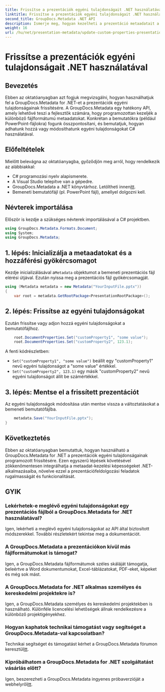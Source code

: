 ```yaml
---
title: Frissítse a prezentációk egyéni tulajdonságait .NET használatával
linktitle: Frissítse a prezentációk egyéni tulajdonságait .NET használatával
second_title: GroupDocs.Metadata .NET API
description: Ismerje meg, hogyan kezelheti a prezentáció metaadatait a GroupDocs.Metadata for .NET használatával. Az egyéni tulajdonságok hatékony frissítése a PowerPoint-fájlokban.
weight: 16
url: /hu/net/presentation-metadata/update-custom-properties-presentations/
---
```


# Frissítse a prezentációk egyéni tulajdonságait .NET használatával

## Bevezetés
Ebben az oktatóanyagban azt fogjuk megvizsgálni, hogyan használhatjuk fel a GroupDocs.Metadata for .NET-et a prezentációk egyéni tulajdonságainak frissítésére. A GroupDocs.Metadata egy hatékony API, amely lehetővé teszi a fejlesztők számára, hogy programozottan kezeljék a különböző fájlformátumú metaadatokat. Konkrétan a bemutatókra (például PowerPoint-fájlokra) fogunk összpontosítani, és bemutatjuk, hogyan adhatunk hozzá vagy módosíthatunk egyéni tulajdonságokat C# használatával.
## Előfeltételek
Mielőtt belevágna az oktatóanyagba, győződjön meg arról, hogy rendelkezik az alábbiakkal:
- C# programozási nyelv alapismerete.
- A Visual Studio telepítve van a gépedre.
-  GroupDocs.Metadata a .NET könyvtárhoz. Letöltheti innen[itt](https://releases.groupdocs.com/metadata/net/).
- Bemeneti bemutatófájl (pl. PowerPoint fájl), amellyel dolgozni kell.

## Névterek importálása
Először is kezdje a szükséges névterek importálásával a C# projektben.
```csharp
using GroupDocs.Metadata.Formats.Document;
using System;
using GroupDocs.Metadata;
```
## 1. lépés: Inicializálja a metaadatokat és a hozzáférési gyökércsomagot
 Kezdje inicializálásával a`Metadata` objektumot a bemeneti prezentációs fájl elérési útjával. Ezután nyissa meg a prezentációs fájl gyökércsomagját.
```csharp
using (Metadata metadata = new Metadata("YourInputFile.pptx"))
{
    var root = metadata.GetRootPackage<PresentationRootPackage>();
```
## 2. lépés: Frissítse az egyéni tulajdonságokat
Ezután frissítse vagy adjon hozzá egyéni tulajdonságokat a bemutatófájlhoz.
```csharp
    root.DocumentProperties.Set("customProperty1", "some value");
    root.DocumentProperties.Set("customProperty2", 123.1);
```
A fenti kódrészletben:
- `Set("customProperty1", "some value")` beállít egy "customProperty1" nevű egyéni tulajdonságot a "some value" értékkel.
- `Set("customProperty2", 123.1)` egy másik "customProperty2" nevű egyéni tulajdonságot állít be számértékkel.
## 3. lépés: Mentse el a frissített prezentációt
Az egyéni tulajdonságok módosítása után mentse vissza a változtatásokat a bemeneti bemutatófájlba.
```csharp
    metadata.Save("YourInputFile.pptx");
}
```

## Következtetés
Ebben az oktatóanyagban bemutattuk, hogyan használható a GroupDocs.Metadata for .NET a prezentációk egyéni tulajdonságainak programozott frissítésére. Ezen egyszerű lépések követésével zökkenőmentesen integrálhatja a metaadat-kezelési képességeket .NET-alkalmazásaiba, növelve ezzel a prezentációfeldolgozási feladatok rugalmasságát és funkcionalitását.

## GYIK
### Lekérhetek-e meglévő egyéni tulajdonságokat egy prezentációs fájlból a GroupDocs.Metadata for .NET használatával?
Igen, lekérheti a meglévő egyéni tulajdonságokat az API által biztosított módszerekkel. További részletekért tekintse meg a dokumentációt.
### A GroupDocs.Metadata a prezentációkon kívül más fájlformátumokat is támogat?
Igen, a GroupDocs.Metadata fájlformátumok széles skáláját támogatja, beleértve a Word dokumentumokat, Excel-táblázatokat, PDF-eket, képeket és még sok mást.
### A GroupDocs.Metadata for .NET alkalmas személyes és kereskedelmi projektekre is?
Igen, a GroupDocs.Metadata személyes és kereskedelmi projektekben is használható. Különféle licencelési lehetőségek állnak rendelkezésre a különböző projektigényekhez.
### Hogyan kaphatok technikai támogatást vagy segítséget a GroupDocs.Metadata-val kapcsolatban?
 Technikai segítséget és támogatást kérhet a GroupDocs.Metadata fórumon keresztül[itt](https://forum.groupdocs.com/c/metadata/14).
### Kipróbálhatom a GroupDocs.Metadata for .NET szolgáltatást vásárlás előtt?
 Igen, beszerezheti a GroupDocs.Metadata ingyenes próbaverzióját a webhelyről[itt](https://releases.groupdocs.com/).